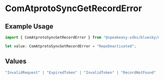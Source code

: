# ComAtprotoSyncGetRecordError

## Example Usage

```typescript
import { ComAtprotoSyncGetRecordError } from "@speakeasy-sdks/bluesky/models/errors";

let value: ComAtprotoSyncGetRecordError = "RepoDeactivated";
```

## Values

```typescript
"InvalidRequest" | "ExpiredToken" | "InvalidToken" | "RecordNotFound" | "RepoNotFound" | "RepoTakendown" | "RepoSuspended" | "RepoDeactivated"
```